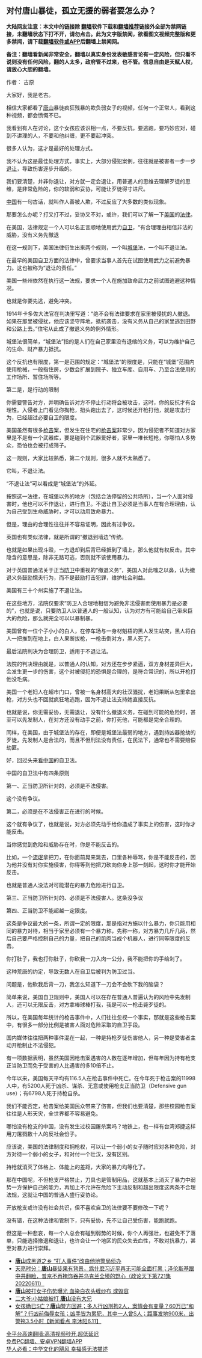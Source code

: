  <!-- 面包屑导航 --> <h2>对付唐山暴徒，孤立无援的弱者要怎么办？</h2> <p class="notice"><b>大陆网友注意：本文中的链接除 <a href="https://github.com/bannedbook/fanqiang" >翻墙</a>软件下载和<a href="https://github.com/killgcd/justmysocks/blob/master/README.md">翻墙推荐</a>链接外全部为禁网链接，未翻墙状态下打不开，请勿点击。此为文字版禁闻，欲看图文视频完整版和更多禁闻，请下载<a href="https://github.com/bannedbook/fanqiang">翻墙软件或APP</a>后翻墙上禁闻网。</p><p>备注：翻墙看新闻非常安全，翻墙以真实身份发表敏感言论有一定风险，但只看不说则没有任何风险，翻的人太多，政府管不过来，也不管。信息自由是天赋人权，请放心大胆的翻墙。</b></p>  <div class="entry"> <p>作者： 古原</p> <p>大家好，我是老古。</p> <p>相信大家都看了<a href="https://www.bannedbook.org/bnews/tag/%E5%94%90%E5%B1%B1/" class="st_tag internal_tag" rel="tag" title="标签 唐山 下的日志">唐山</a>暴徒疯狂残暴的欺负弱女子的视频，任何一个正常人，看到这种视频，都会愤慨不已。</p> <p>我看到有人在讨论，这个女孩应该识相一点，不要反抗，要逃跑，要巧妙应对，碰到不讲理的人，不要和他纠缠，更不要起冲突。</p> <p>很多人认为，这才是最好的处理方式。</p> <p>我不认为这是最佳处理方式，事实上，大部分侵犯案例，往往就是被害者一步一步<a href="https://www.bannedbook.org/bnews/tag/%E9%80%80%E8%AE%A9/" class="st_tag internal_tag" rel="tag" title="标签 退让 下的日志">退让</a>，导致伤害逐步升级的。</p> <p>我们要清楚，并非你退让，对方就一定会退让，用普通人的思维去理解歹徒的思维，是非常危险的，你的软弱和妥协，可能让歹徒得寸进尺。</p> <p><span class='wp_keywordlink_affiliate'><a href="https://www.bannedbook.org/" title="中国" target="_blank">中国</a></span>有一句古话，就叫作人善被人欺，不过反应了大多数的类似现象。</p> <p>那要怎么办呢？打又打不过，妥协又不对，或许，我们可以了解一下<a href="https://www.bannedbook.org/bnews/tag/%e7%be%8e%e5%9b%bd/" class="st_tag internal_tag" rel="tag" title="标签 美国 下的日志">美国</a>的<a href="https://www.bannedbook.org/bnews/tag/%e6%b3%95%e5%be%8b/" class="st_tag internal_tag" rel="tag" title="标签 法律 下的日志">法律</a>。</p> <p>在美国，法律规定一个人可以名正言顺地使用武力<a href="https://www.bannedbook.org/bnews/tag/%E8%87%AA%E5%8D%AB/" class="st_tag internal_tag" rel="tag" title="标签 自卫 下的日志">自卫</a>，“有合理理由相信非法的威胁，没有义务先撤退</p> <p>在这一规则下，美国法律衍生出来两个规则，一个叫<a href="https://www.bannedbook.org/bnews/tag/%E5%9F%8E%E5%A0%A1/" class="st_tag internal_tag" rel="tag" title="标签 城堡 下的日志">城堡</a>法，一个叫不退让法。</p> <p>在最早的美国自卫方面的法律中，曾要求当事人首先在试图使用武力之前避免暴力。这也被称为“退让的责任。”</p> <p>美国一些州依然在执行这一法规，要求一个人在施加致命武力之前试图逃避这种情况。</p> <p>也就是你要先逃，避免冲突。</p> <p>1914年卡多佐大法官在判决里写道：“绝不会有法律要求在家里被侵扰的人撤退。如果在那里被侵扰，他应该坚守阵地，抵抗袭击，没有义务从自己的家里逃到田野和公路上去。”住宅从此成了撤退义务的例外情形。</p> <p>城堡法很简单，“城堡法”指的是人们在自己家里没有退缩的义务，可以为维护自己的生命、财产暴力抵抗。</p>  <p>这个反抗也有限度，第一是范围的规定：“城堡法”的限度是，只能在“城堡”范围内使用枪械，一般指住房，少数会扩展到院子、独立车库、自用车、乃至合法使用的工作场所、暂住场所等。</p> <p>第二是，是行动的限制</p> <p>你需要警告对方，并明确告诉对方不停止行动将会被攻击，这时，你的反抗才有合理性。入侵者上门看见你掏枪，扭头跑出去了，这时候还开枪打他，就是攻击行为，已经超过必要自卫的限度。</p> <p>美国虽然有很多<a href="https://www.bannedbook.org/bnews/tag/%E6%9E%AA%E5%87%BB/" class="st_tag internal_tag" rel="tag" title="标签 枪击 下的日志">枪击</a>案，但发生在住宅的<a href="https://www.bannedbook.org/bnews/tag/%E6%9E%AA%E5%87%BB%E6%A1%88/" class="st_tag internal_tag" rel="tag" title="标签 枪击案 下的日志">枪击案</a>非常少，因为侵犯者不知道对方家里是不是有一个武器库，要是碰到个武器爱好者，家里一堆长短枪，你哪怕人多势众，恐怕也会被打成筛子。</p> <p>这一规则，大家比较熟悉，第二个规则，很多人就不太熟悉了。</p> <p>它叫，不退让法。</p> <p>“不退让法”可以看成是“城堡法”的外延。</p> <p>按照这一法律，在城堡以外的地方（包括合法停留的公共场所），当一个人面对侵害时，他也可以不作退让，进行自卫。不退让自卫必须是当事人在有合理理由，认为自己受到生命威胁时，才可以动用致命暴力。</p> <p>但是，理由的合理性往往并不容易证明，因此有过争议。</p> <p>英国也有类似法律，就是所谓的“撤退到墙边”传统。</p> <p>也就是如果出现斗殴，一方退却到后背已经抵到了墙上，那么他就有权反击。其中隐含的意思是，除非无路可逃，否则就不该使用暴力。</p> <p>对于英国普通法关于正当<a href="https://www.bannedbook.org/bnews/tag/%E9%98%B2%E5%8D%AB/" class="st_tag internal_tag" rel="tag" title="标签 防卫 下的日志">防卫</a>中重视的“撤退义务”，美国人对此嗤之以鼻，认为撤退义务鼓励懦夫行为，而不是鼓励打击犯罪，维护社会利益。</p> <p>美国有三十个州实施了不退让法。</p> <p>在这些地方，法院仅要求“防卫人合理地相信为避免非法侵害而使用暴力是必要的”，也就是说，只要防卫人以普通人的一般认知，认为对方有可能给自己带来巨大的危险，那么就完全可以以暴制暴。</p> <p>美国曾有一位个子小小的白人，在停车场与一身材魁梧的黑人发生站突，黑人将白人一把推到在地上，白人果断拔枪，一枪击倒对方，黑人死了。</p> <p>最后法院判决为合理防卫，适用于不退让法。</p>  <p>法院的判决理由就是，以普通人的认知，对方还在步步紧逼，双方身材差异巨大，会发生更一步的伤害，这个对被侵犯的恐惧是合理的，是符合常识的，所以开枪打他没毛病。</p> <p>美国一个老妇人在超市门口，曾被一名身材高大的壮汉骚扰，老妇果断从包里拿出枪，对方头也不回就疯狂地逃跑，因为不退让法支持她直接反抗。</p> <p>也就是说，你无需妥协，无需退让，没有什么撤退义务，在碰到可能的危险时，甚至可以先发制人，在对方还没有动手之前，你打死他，可能都是完全合理的。</p> <p>同样，在美国，由于城堡法的存在，即便是城堡法最弱的地方，遇到持凶器抢劫的歹徒，先发制人是合法的，而且不但刑法没有责任，在民法下，通常也不需要赔偿劫匪。</p> <p>好，回过头来<span class='wp_keywordlink_affiliate'><a href="https://www.secretchina.com/" title="看中国" target="_blank">看中国</a></span>的自卫法。</p> <p>中国的自卫法中有四条原则</p> <p>第一、正当防卫所针对的，必须是不法侵害。</p> <p>这个没有争议。</p> <p>第二，必须是在不法侵害正在进行的时候。</p> <p>这个就有争议了，也就是说，对方必须先动手给你造成了事实上的伤害，这时你才能反击。</p> <p>当你感觉到危险和威胁存在时，你是不能反击的。</p> <p>比如，一个<span class='wp_keywordlink'><a href="https://www.bannedbook.org/forum11/topic282.html" title="禁片：评中国共产党的流氓本性" target="_blank">流氓</a></span>拿把刀，在你面前晃来晃去，口里各种辱骂，你是不能反击的，因为他并没有对你实施侵害，你得等到他把刀砍向你身上那一刻起，这时你才能开始反击。</p> <p>也就是普通人没法对可能潜在的暴力危险进行自卫。</p> <p>第三、正当防卫所针对的、必须是不法侵害人。这条没争议</p> <p>第四、正当防卫不能超越一定限度。</p> <p>这条是争议最大的一条，所谓一定的限度，那是指对方施以什么暴力，你只能用相同的暴力对待，相当于家里必须有一个暴力称，先称一称，对方暴力几斤几两，然后自己要严格控制自己的力量，把自己的肌肉当成个机器人，进行同等限度的反击。</p>  <p>你打肚子，我也打你肚子，你砍我一刀入肉一公分，我不能把你的手给剁了。</p> <p>这种荒唐的约定，导致无数人在自卫后被判为防卫过当。</p> <p>问题是，他砍我后背一刀，我怎么知道下一刀会不会砍下我的脑袋？</p> <p>简单来说，美国自卫规则中，美国人可以在存在普通人普遍认为的风险中先发制人，还可以无限反击，对方拿棒球棒打我，我是可以一枪击毙歹徒的。</p> <p>所以，在美国每年统计的枪击事件中，人们往往忽视一个事实，那就是这些枪击案中，有很多一部分比例是被害人面对危险采取的自卫手段。</p> <p>国内媒体往往把两种事件混在一起，一种是持枪歹徒伤害他人，另一种是受害者主动开枪制止不法侵犯。</p> <p>有一项数据表明，虽然美国因枪击案遇害的人数在逐年增加，但每年因为持有枪支正当防卫而免于受害的人比遇害的多10倍不止。</p> <p>今年以来，美国每天平均有116.5人在枪击事件中死亡。在今年死于枪击案的11998人中，有5200人死于凶杀、谋杀、无意或使用枪支正当防卫（Defensive gun use）；有6798人死于持枪自杀。</p> <p>我们不能否定，枪击案给美国民众带来了伤害，但我们也要清楚，那些校园枪击案往往是人形天灾，全世界都不容易避免。</p> <p>哪怕没有枪支的中国，没有发生过校园屠杀案吗？地铁上，也一样有台湾郑捷这样用刀屠戮数十人的反社会份子。</p> <p>应该说，美国的法律制度和拥枪权，可以让一个弱小的女子随时应对各种危险，对方对待一个弱小的女子，和对付一个壮汉，没有区别。</p> <p>持枪就消灭了体格上、体能上的差距，大家的暴力均等化了。</p> <p>那在中国呢，不但枪支严格禁止，刀具也是管制用品，这就基本上消灭了暴力中弱势一方保护自己的能力，再加上不允许在危险下主动反制和超出限度这两条不合理法规，这就让中国的普通人盛行妥协论。</p> <p>开放枪支或许没有社会共识，但不喜欢自卫的法律要不要修改一下呢？</p> <p>没有错，在这种法律和管制下，只有妥协，先不让自己受伤害，能跑就跑。</p> <p>但这是一种悲哀，每一个人总会有碰到弱势的时候，你个人再强壮，也避免不了落单，只能选择撤退和退让，也许会让一个地区的民众失去血性，不敢对抗暴力，甚至对暴力进行崇拜。</p>  <div id="taboola-mid-1"></div>  <ul class='op-related-articles' title='相关阅读'> <li><a href='https://www.bannedbook.org/bnews/topimagenews/20220612/1744696.html' target='_blank'><b>唐山</b>成黑道之乡 “打人事件”改由他地警局侦办</a></li> <li><a href='https://www.bannedbook.org/bnews/cbnews/20220612/1744695.html' target='_blank'>天亮时分：<b>唐山</b>暴徒果有背景，爲什麽习近平再无可能全面打黑；泽伦斯基跟中共翻脸，普京不再掩饰吞并乌克兰全境的野心（政论天下第721集 20220611）</a></li> <li><a href='https://www.bannedbook.org/bnews/cnnews/20220612/1744688.html' target='_blank'><b>唐山</b>被打女子伤势曝光 血染白衣头缠纱布 或毁容</a></li> <li><a href='https://www.bannedbook.org/bnews/comments/20220612/1744683.html' target='_blank'>二大爷:小姑娘被打 <b>唐山</b>没有大兄</a></li> <li><a href='https://www.bannedbook.org/bnews/bannedvideo/20220612/1744678.html' target='_blank'>女孩确已S亡？<b>唐山</b>警方回避；多人行凶刑拘2人，案情会有变量？60万已“和解”？行凶前侮辱女孩；凶手皆为累犯，其中一人曾S人；距事发地900米，出警拖3.5小时【新闻看点 李沐阳6.11】</a></li> </ul> <p class="texttj"> <a href="https://github.com/bannedbook/fanqiang/wiki/V2ray%E6%9C%BA%E5%9C%BA" target="_blank">全平台高速翻墙:高清视频秒开,超低延迟</a><br/> <a href="https://github.com/bannedbook/fanqiang/wiki/%E7%A6%81%E9%97%BB%E7%BD%91%E5%AE%89%E5%8D%93%E7%BF%BB%E5%A2%99%E6%96%B0%E9%97%BBAPP" target="_blank">免费PC翻墙、安卓VPN翻墙APP</a><br/> <a href="https://www.bannedbook.org/bnews/comments/20220220/1694796.html" target="_blank">华人必看：中华文化的飓风 幸福感无法描述</a> </p><p class="src-info">　 </p><a name='sharetosocial'></a>  <div style="margin-bottom:5px;padding-bottom:5px;clear:both"> <div id="archive-pix-1" class="banner-ads"> <!-- AuctionX Display platform tag START --> <div id="27602x728x90x621x_ADSLOT1" clicktrack="%%CLICK_URL_ESC%%"></div>  <!-- AuctionX Display platform tag END --> </div> <div id="archive-pix-2" class="banner-ads"> <!-- AuctionX Display platform tag START --> <div id="27556x300x250x621x_ADSLOT1" clicktrack="%%CLICK_URL_ESC%%" style="margin:0 auto;text-align:center"></div>  <!-- AuctionX Display platform tag END --> </div> </div>  <div id="archive-pix-1" class="banner-ads"> <!-- AuctionX Display platform tag START --> <div id="27603x728x90x621x_ADSLOT1" clicktrack="%%CLICK_URL_ESC%%"></div>  <!-- AuctionX Display platform tag END --> </div> </div><!--END ENTRY--> 